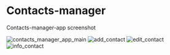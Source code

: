 # Contacts-manager
Contacts-manager-app screenshot

![contacts_manager_app_main](https://github.com/MohammadGhorbani-dev/Contacts-manager/assets/136791923/def7c0d6-9a4f-434e-ad30-6f8b063ab15f)
![add_contact](https://github.com/MohammadGhorbani-dev/Contacts-manager/assets/136791923/3c4e0d36-1c59-4626-960d-84dcfe81afd2)
![edit_contact](https://github.com/MohammadGhorbani-dev/Contacts-manager/assets/136791923/1aae7411-ee36-45db-8806-63e82a6b5e4f)
![info_contact](https://github.com/MohammadGhorbani-dev/Contacts-manager/assets/136791923/40a7ab9c-08dc-45a2-af15-e60f19dd71aa)
